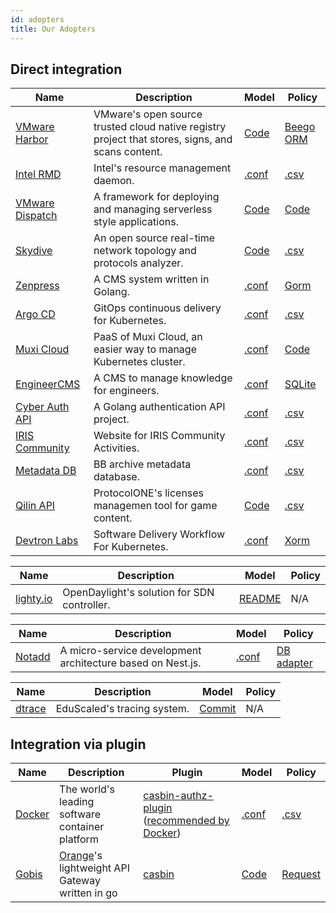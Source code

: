```yaml
---
id: adopters
title: Our Adopters
---
```


## Direct integration

<!--DOCUSAURUS_CODE_TABS-->

<!--Go-->
| Name                                                            | Description                                                                                       | Model                                                                                                      | Policy                                                                                               |
| --------------------------------------------------------------- | ------------------------------------------------------------------------------------------------- | ---------------------------------------------------------------------------------------------------------- | ---------------------------------------------------------------------------------------------------- |
| [VMware Harbor](https://github.com/goharbor/harbor)             | VMware's open source trusted cloud native registry project that stores, signs, and scans content. | [Code](https://github.com/goharbor/harbor/blob/master/src/pkg/permission/evaluator/rbac/casbin.go#L24-L44) | [Beego ORM](https://github.com/goharbor/harbor/blob/master/src/replication/dao/policy.go#L24-L26)    |
| [Intel RMD](https://github.com/intel/rmd)                       | Intel's resource management daemon.                                                               | [.conf](https://github.com/intel/rmd/blob/master/etc/rmd/acl/url/model.conf)                               | [.csv](https://github.com/intel/rmd/blob/master/etc/rmd/acl/url/policy.csv)                          |
| [VMware Dispatch](https://github.com/vmware/dispatch)           | A framework for deploying and managing serverless style applications.                             | [Code](https://github.com/vmware/dispatch/blob/master/pkg/identity-manager/handlers.go#L46-L55)            | [Code](https://github.com/vmware/dispatch/blob/master/pkg/identity-manager/handlers_test.go#L35-L45) |
| [Skydive](https://github.com/skydive-project/skydive)           | An open source real-time network topology and protocols analyzer.                                 | [Code](https://github.com/skydive-project/skydive/blob/master/config/config.go#L136-L140)                  | [.csv](https://github.com/skydive-project/skydive/blob/master/rbac/policy.csv)                       |
| [Zenpress](https://github.com/insionng/zenpress)                | A CMS system written in Golang.                                                                   | [.conf](https://github.com/insionng/zenpress/blob/master/content/config/rbac_model.conf)                   | [Gorm](https://github.com/insionng/zenpress/blob/master/model/user.go#L53-L77)                       |
| [Argo CD](https://github.com/argoproj/argo-cd)                  | GitOps continuous delivery for Kubernetes.                                                        | [.conf](https://github.com/argoproj/argo-cd/blob/master/util/rbac/model.conf)                              | [.csv](https://github.com/argoproj/argo-cd/blob/master/util/rbac/builtin-policy.csv)                 |
| [Muxi Cloud](https://github.com/muxiyun/Mae)                    | PaaS of Muxi Cloud, an easier way to manage Kubernetes cluster.                                   | [.conf](https://github.com/muxiyun/Mae/blob/master/conf/casbinmodel.conf)                                  | [Code](https://github.com/muxiyun/Mae/blob/master/pkg/casbin/initPolicy.go#L21-L95)                  |
| [EngineerCMS](https://github.com/3xxx/EngineerCMS)              | A CMS to manage knowledge for engineers.                                                          | [.conf](https://github.com/3xxx/EngineerCMS/blob/master/conf/rbac_model.conf)                              | [SQLite](https://github.com/3xxx/EngineerCMS/blob/master/database/engineer.db)                       |
| [Cyber Auth API](https://github.com/CyberlifeCN/cyber-auth-api) | A Golang authentication API project.                                                              | [.conf](https://github.com/CyberlifeCN/cyber-auth-api/blob/master/conf/authz_model.conf)                   | [.csv](https://github.com/CyberlifeCN/cyber-auth-api/blob/master/conf/authz_policy.csv)              |
| [IRIS Community](https://github.com/irisnet/iris-community)     | Website for IRIS Community Activities.                                                            | [.conf](https://github.com/irisnet/iris-community/blob/master/authz/authz_model.conf)                      | [.csv](https://github.com/irisnet/iris-community/blob/master/authz/authz_policy.csv)                 |
| [Metadata DB](https://github.com/Bnei-Baruch/mdb)               | BB archive metadata database.                                                                     | [.conf](https://github.com/Bnei-Baruch/mdb/blob/master/data/permissions_model.conf)                        | [.csv](https://github.com/Bnei-Baruch/mdb/blob/master/data/permissions_policy.csv)                   |
| [Qilin API](https://github.com/ProtocolONE/qilin.api)           | ProtocolONE's licenses managemen tool for game content.                                           | [Code](https://github.com/ProtocolONE/rbac/blob/master/model.go)                                           | [.csv](https://github.com/ProtocolONE/rbac/tree/master/conf)                                         |
| [Devtron Labs](https://github.com/devtron-labs/devtron)         | Software Delivery Workflow For Kubernetes.                                                        | [.conf](https://github.com/devtron-labs/devtron/blob/main/auth_model.conf)                                 | [Xorm](https://github.com/devtron-labs/devtron/blob/main/internal/casbin/Adapter.go)                 |

<!--Java-->
| Name                                                             | Description                                 | Model                                                                                                                                                                               | Policy |
| ---------------------------------------------------------------- | ------------------------------------------- | ----------------------------------------------------------------------------------------------------------------------------------------------------------------------------------- | ------ |
| [lighty.io](https://github.com/PantheonTechnologies/lighty-core) | OpenDaylight's solution for SDN controller. | [README](https://github.com/PantheonTechnologies/lighty-core/blob/6f2ceaae6a68e08c96d14d2fa8ee060ad9f61606/lighty-examples/lighty-controller-springboot-netconf/README.md#security) | N/A    |

<!--Node.js-->
| Name                                       | Description                                                | Model                                                                                                                             | Policy                                                                                                                            |
| ------------------------------------------ | ---------------------------------------------------------- | --------------------------------------------------------------------------------------------------------------------------------- | --------------------------------------------------------------------------------------------------------------------------------- |
| [Notadd](https://github.com/notadd/notadd) | A micro-service development architecture based on Nest.js. | [.conf](https://github.com/notadd/notadd/blob/e58d0a0cf5d691c3fe20170e94cdd8e2c627abd4/apps/nest-upms/src/casbin/rbac_model.conf) | [DB adapter](https://github.com/notadd/notadd/blob/e58d0a0cf5d691c3fe20170e94cdd8e2c627abd4/apps/nest-upms/src/casbin/adapter.ts) |

<!--Python-->
| Name                                          | Description                 | Model                                                                                         | Policy |
| --------------------------------------------- | --------------------------- | --------------------------------------------------------------------------------------------- | ------ |
| [dtrace](https://github.com/EduScaled/dtrace) | EduScaled's tracing system. | [Commit](https://github.com/EduScaled/dtrace/commit/6e8d6b52ec2fa120e8ad63f84a4aecc3eae14c02) | N/A    |

<!--END_DOCUSAURUS_CODE_TABS-->


## Integration via plugin

| Name                                                  | Description                                                                              | Plugin                                                                                                                                                                      | Model                                                                                                | Policy                                                                                                    |
| ----------------------------------------------------- | ---------------------------------------------------------------------------------------- | --------------------------------------------------------------------------------------------------------------------------------------------------------------------------- | ---------------------------------------------------------------------------------------------------- | --------------------------------------------------------------------------------------------------------- |
| [Docker](https://github.com/docker/docker)            | The world's leading software container platform                                          | [casbin-authz-plugin](https://github.com/casbin/casbin-authz-plugin) ([recommended by Docker](https://docs.docker.com/engine/extend/legacy_plugins/#authorization-plugins)) | [.conf](https://github.com/casbin/casbin-authz-plugin/blob/master/examples/basic_model.conf)         | [.csv](https://github.com/casbin/casbin-authz-plugin/blob/master/examples/basic_policy.csv)               |
| [Gobis](https://github.com/orange-cloudfoundry/gobis) | [Orange](https://github.com/orange-cloudfoundry)'s lightweight API Gateway written in go | [casbin](https://github.com/orange-cloudfoundry/gobis-middlewares/tree/master/casbin)                                                                                       | [Code](https://github.com/orange-cloudfoundry/gobis-middlewares/blob/master/casbin/model.go#L52-L65) | [Request](https://github.com/orange-cloudfoundry/gobis-middlewares/blob/master/casbin/adapter.go#L46-L64) |
